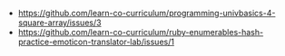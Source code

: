 * https://github.com/learn-co-curriculum/programming-univbasics-4-square-array/issues/3
* https://github.com/learn-co-curriculum/ruby-enumerables-hash-practice-emoticon-translator-lab/issues/1
